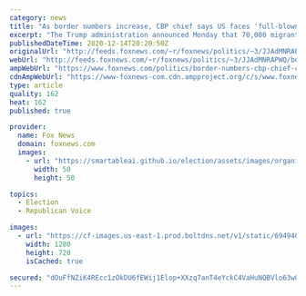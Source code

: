 ```yaml
---
category: news
title: "As border numbers increase, CBP chief says US faces 'full-blown crisis' if Trump-era policies end"
excerpt: "The Trump administration announced Monday that 70,000 migrants were apprehended at the southwest border in November, a 64 percent increase compared to 2019 -- and a sign of a possible surge that Trump officials say could become a full-blown crisis if recent policies are ended."
publishedDateTime: 2020-12-14T20:20:50Z
originalUrl: "http://feeds.foxnews.com/~r/foxnews/politics/~3/JJAdMNRAPWQ/border-numbers-cbp-chief-crisis-policies"
webUrl: "http://feeds.foxnews.com/~r/foxnews/politics/~3/JJAdMNRAPWQ/border-numbers-cbp-chief-crisis-policies"
ampWebUrl: "https://www.foxnews.com/politics/border-numbers-cbp-chief-crisis-policies.amp"
cdnAmpWebUrl: "https://www-foxnews-com.cdn.ampproject.org/c/s/www.foxnews.com/politics/border-numbers-cbp-chief-crisis-policies.amp"
type: article
quality: 162
heat: 162
published: true

provider:
  name: Fox News
  domain: foxnews.com
  images:
    - url: "https://smartableai.github.io/election/assets/images/organizations/foxnews.com-50x50.jpg"
      width: 50
      height: 50

topics:
  - Election
  - Republican Voice

images:
  - url: "https://cf-images.us-east-1.prod.boltdns.net/v1/static/694940094001/a2aca7c0-ec10-461f-a118-e2c9cd94e41b/4d3c9edf-8aea-4139-9828-9fed2994037d/1280x720/match/image.jpg"
    width: 1280
    height: 720
    isCached: true

secured: "dOuFfNZiK4REcc1zOkDU6fEWij1Elop+XXzq7anT4eYckC4VaHuNQBVlo63w0wuhLNrLiEwy6B1gsykobuB2hqvyPViHsvJEmKPwcBLNMcjRU35T4WW94ss3m3F5xtEfHs5cW5/dVeQsVHAtOsg+7lOUfyc6sJGM9GnccNIyHEKUqy+dsZWzJrhwOranirogU5kk0VNUaF8ykanRP7Qna94SO+rW0c18Xc35u8pICkLU+3JOmHwsUJEu4W1iXzDWt5NvB4puIAD4y96i0UiZmFmlhx6gaA/JgsxIXyfjEHo/j8tEVxcJkHRJCTfGsm8x5buKhNE1GRzAaSKt6ZEMy6unI8jrUtmqC2fToLPbg0Q=;ZEFPuAgwU5IzHI5xrmH02Q=="
---
```



